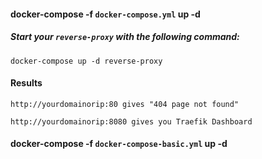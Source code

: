 #### docker-compose -f `docker-compose.yml` up -d

##### Start your `reverse-proxy` with the following command:

```
docker-compose up -d reverse-proxy
```
#### Results

```
http://yourdomainorip:80 gives "404 page not found"

http://yourdomainorip:8080 gives you Traefik Dashboard
```


#### docker-compose -f `docker-compose-basic.yml` up -d
